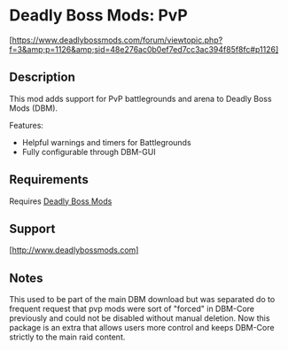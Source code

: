 Deadly Boss Mods: PvP
=====================
[https://www.deadlybossmods.com/forum/viewtopic.php?f=3&amp;p=1126&amp;sid=48e276ac0b0ef7ed7cc3ac394f85f8fc#p1126]

Description
-----------
This mod adds support for PvP battlegrounds and arena to Deadly Boss Mods (DBM).

Features:
* Helpful warnings and timers for Battlegrounds
* Fully configurable through DBM-GUI

Requirements
------------
Requires [Deadly Boss Mods](http://wow.curse.com/downloads/wow-addons/details/deadly-boss-mods.aspx)

Support
-------
[http://www.deadlybossmods.com]

Notes
-----
This used to be part of the main DBM download but was separated do to frequent request that pvp mods were sort of "forced" in DBM-Core previously and could not be disabled without manual deletion. Now this package is an extra that allows users more control and keeps DBM-Core strictly to the main raid content.